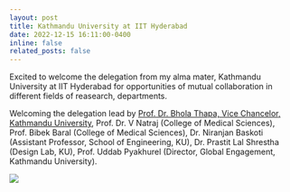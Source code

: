 ```yaml
---
layout: post
title: Kathmandu University at IIT Hyderabad
date: 2022-12-15 16:11:00-0400
inline: false
related_posts: false
---
```




Excited to welcome the delegation from my alma mater, Kathmandu University at IIT Hyderabad for opportunities of mutual collaboration in different fields of reasearch, departments.


Welcoming the delegation lead by [Prof. Dr. Bhola Thapa, Vice Chancelor, Kathmandu University](https://ku.edu.np/contact-detail/67), Prof. Dr. V Natraj (College of Medical Sciences), Prof. Bibek Baral (College of Medical Sciences), Dr. Niranjan Baskoti (Assistant Professor, School of Engineering, KU), Dr. Prastit Lal Shrestha (Design Lab, KU), Prof. Uddab Pyakhurel (Director, Global Engagement, Kathmandu University).

<img src="/assets/files/miscellaneous/ku-iith/1.jpeg">